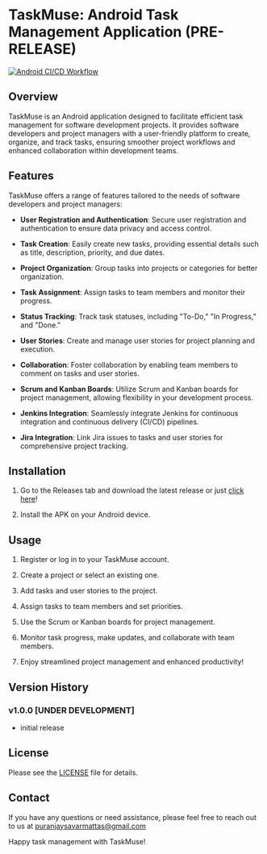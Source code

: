 # TaskMuse: Android Task Management Application (PRE-RELEASE)

[![Android CI/CD Workflow](https://github.com/Agile-Build-Delivery/TaskMuse/actions/workflows/android_workflow.yaml/badge.svg)](https://github.com/Agile-Build-Delivery/TaskMuse/actions/workflows/android_workflow.yaml)

## Overview

TaskMuse is an Android application designed to facilitate efficient task management for software development projects. It provides software developers and project managers with a user-friendly platform to create, organize, and track tasks, ensuring smoother project workflows and enhanced collaboration within development teams.

## Features

TaskMuse offers a range of features tailored to the needs of software developers and project managers:

- **User Registration and Authentication**: Secure user registration and authentication to ensure data privacy and access control.

- **Task Creation**: Easily create new tasks, providing essential details such as title, description, priority, and due dates.

- **Project Organization**: Group tasks into projects or categories for better organization.

- **Task Assignment**: Assign tasks to team members and monitor their progress.

- **Status Tracking**: Track task statuses, including "To-Do," "In Progress," and "Done."

- **User Stories**: Create and manage user stories for project planning and execution.

- **Collaboration**: Foster collaboration by enabling team members to comment on tasks and user stories.

- **Scrum and Kanban Boards**: Utilize Scrum and Kanban boards for project management, allowing flexibility in your development process.

- **Jenkins Integration**: Seamlessly integrate Jenkins for continuous integration and continuous delivery (CI/CD) pipelines.

- **Jira Integration**: Link Jira issues to tasks and user stories for comprehensive project tracking.

## Installation

1. Go to the Releases tab and download the latest release or just [click here]()!

2. Install the APK on your Android device.

## Usage

1. Register or log in to your TaskMuse account.

2. Create a project or select an existing one.

3. Add tasks and user stories to the project.

4. Assign tasks to team members and set priorities.

5. Use the Scrum or Kanban boards for project management.

6. Monitor task progress, make updates, and collaborate with team members.

7. Enjoy streamlined project management and enhanced productivity!

## Version History

### v1.0.0 [UNDER DEVELOPMENT]

- initial release

## License

Please see the [LICENSE](https://github.com/psavarmattas/TaskMuse/blob/main/LICENSE) file for details.

## Contact

If you have any questions or need assistance, please feel free to reach out to us at puranjaysavarmattas@gmail.com

Happy task management with TaskMuse!
